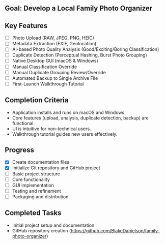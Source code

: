 ## Goal: Develop a Local Family Photo Organizer

## Key Features

- [ ] Photo Upload (RAW, JPEG, PNG, HEIC)
- [ ] Metadata Extraction (EXIF, Geolocation)
- [ ] AI-based Photo Quality Analysis (Good/Exciting/Boring Classification)
- [ ] Duplicate Detection (Perceptual Hashing, Burst Photo Grouping)
- [ ] Native Desktop GUI (macOS & Windows)
- [ ] Manual Classification Override
- [ ] Manual Duplicate Grouping Review/Override
- [ ] Automated Backup to Single Archive File
- [ ] First-Launch Walkthrough Tutorial

## Completion Criteria

- Application installs and runs on macOS and Windows.
- Core features (upload, analysis, duplicate detection, backup) are functional.
- UI is intuitive for non-technical users.
- Walkthrough tutorial guides new users effectively.

## Progress

- [x] Create documentation files
- [x] Initialize Git repository and GitHub project
- [ ] Basic project structure
- [ ] Core functionality
- [ ] GUI implementation
- [ ] Testing and refinement
- [ ] Packaging and distribution

## Completed Tasks

- Initial project setup and documentation
- GitHub repository creation (https://github.com/BlakeDanielson/family-photo-organizer) 